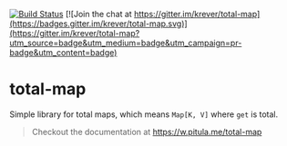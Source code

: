 
[![Build Status](https://travis-ci.org/Krever/total-map.svg?branch=master)](https://travis-ci.org/Krever/total-map) [![Join the chat at https://gitter.im/krever/total-map](https://badges.gitter.im/krever/total-map.svg)](https://gitter.im/krever/total-map?utm_source=badge&utm_medium=badge&utm_campaign=pr-badge&utm_content=badge)

# total-map

Simple library for total maps, which means `Map[K, V]` where `get` is total.

> Checkout the documentation at https://w.pitula.me/total-map